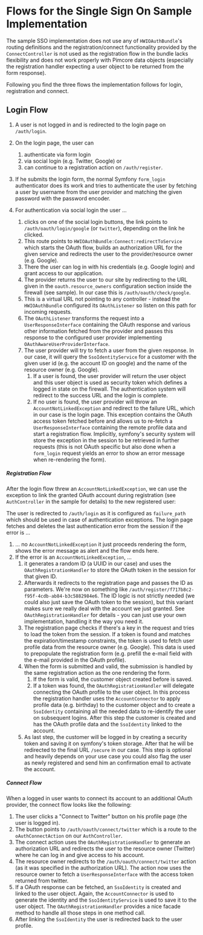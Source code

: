 # Flows for the Single Sign On Sample Implementation 

The sample SSO implementation does not use any of `HWIOAuthBundle`'s routing definitions and the registration/connect 
functionality provided by the `ConnectController` is not used as the registration flow in the bundle lacks flexibility 
and does not work properly with Pimcore data objects (especially the registration handler expecting a user object to 
be returned from the form response).

Following you find the three flows the implementation follows for login, registration and connect. 

## Login Flow

1) A user is not logged in and is redirected to the login page on `/auth/login`.

2) On the login page, the user can 
    1) authenticate via form login
    2) via social login (e.g. Twitter, Google) or 
    3) can continue to a registration action on `/auth/register`.
   
3) If he submits the login form, the normal Symfony `form_login` authenticator does its work and tries to authenticate
   the user by fetching a user by username from the user provider and matching the given password with the password encoder.
   
4) For authentication via social login the user ... 
    1) clicks on one of the social login buttons, the link points to `/auth/oauth/login/google` (or `twitter`), depending
       on the link he clicked. 
    2) This route points to `HWIOAuthBundle:Connect:redirectToService` which starts the OAuth flow, builds an authorization 
       URL for the given service and redirects the user to the provider/resource owner (e.g. Google). 
    3) There the user can log in with his credentials (e.g. Google login) and grant access to our application.
    4) The provider returns the user to our site by redirecting to the URL given in the `oauth.resource_owners` configuration 
       section inside the firewall (see sample). In our case this is `/auth/oauth/check/google`. 
    5) This is a virtual URL not pointing to any controller - instead the `HWIOAuthBundle` configured its `OAuthListener` 
       so listen on this path for incoming requests.
    6) The `OAuthListener` transforms the request into a `UserResponseInterface` containing the OAuth response and various other
       information fetched from the provider and passes this response to the configured user provider implementing 
      `OAuthAwareUserProviderInterface`.
    7) The user provider will try to fetch a user from the given response. In our case, it will query the `SsoIdentityService`
       for a customer with the given user id (e.g. the account ID on google) and the name of the resource owner (e.g. Google).
        1) If a user is found, the user provider will return the user object and this user object is used as security token which
           defines a logged in state on the firewall. The authentication system will redirect to the success URL and the login 
           is complete.
        2) If no user is found, the user provider will throw an `AccountNotLinkedException` and redirect to the failure URL, 
           which in our case is the login page. This exception contains the OAuth access token fetched before and allows us 
           to re-fetch a `UserResponseInterface` containing the remote profile data and start a registration flow. 
           Implicitly, symfony's security system will store the exception in the session to be 
           retrieved in further requests (this is not OAuth specific but also done when a `form_login` request yields an 
           error to show an error message when re-rendering the form).  


##### Registration Flow
   
After the login flow threw an `AccountNotLinkedException`, we can use the exception to link the granted OAuth account
during registration (see `AuthController` in the sample for details) to the new registered user:

The user is redirected to `/auth/login` as it is configured as `failure_path` which should be used in case of authentication 
exceptions. The login page fetches and deletes the last authentication error from the session if the error is ... 
1) ... no `AccountNotLinkedException` it just proceeds rendering the form, shows the error message as alert and the flow ends here.
2) If the error is an `AccountNotLinkedException`, ...
    1) it generates a random ID (a UUID in our case) and uses the `OAuthRegistrationHandler` to store the OAuth token in 
       the session for that given ID. 
    2) Afterwards it redirects to the registration page and passes the ID as parameters. We're now on something like 
       `/auth/register/f717b8c2-f95f-4cdb-ab84-b3c5882984e6`. The ID logic is not strictly needed (we could also just 
       save the OAuth token to the session), but this variant makes sure we really deal with the account we just granted. 
       See `OAuthRegistrationHandler` for details - you can just use your own implementation, handling it the way you need it.
    3) The registration page checks if there's a key in the request and tries to load the token from the session. If a token 
       is found and matches the expiration/timestamp constraints, the token is used to fetch user profile data from the resource
       owner (e.g. Google). This data is used to prepopulate the registration form (e.g. prefill the e-mail field with the e-mail
       provided in the OAuth profile).
    4) When the form is submitted and valid, the submission is handled by the same registration action as the one rendering the
       form. 
        1) If the form is valid, the customer object created before is saved. 
        2) If a token was found, the `OAuthRegistrationHandler` will delegate connecting the OAuth profile to the user object. 
           In this process the registration handler uses the `AccountConnector` to apply profile data (e.g. birthday) to 
           the customer object and to create a `SsoIdentity` containing all the needed data to re-identify the user on 
           subsequent logins. After this step the customer is created and has the OAuth profile data and the `SsoIdentity` 
           linked to the account. 
    5) As last step, the customer will be logged in by creating a security token and saving it on symfony's token storage. After that
       he will be redirected to the final URL `/secure` in our case. This step is optional and heavily depends on your use case
      you could also flag the user as newly registered and send him an confirmation email to activate the account.


##### Connect Flow
   
When a logged in user wants to connect its account to an additional OAuth provider, the connect flow looks like the following:

1) The user clicks a "Connect to Twitter" button on his profile page (the user is logged in).
2) The button points to `/auth/oauth/connect/twitter` which is a route to the `oAuthConnectAction` on our `AuthController`. 
3) The connect action uses the `OAuthRegistrationHandler` to generate an authorization URL and redirects the user to the
   resource owner (Twitter) where he can log in and give access to his account.
4) The resource owner redirects to the `/auth/oauth/connect/twitter` action (as it was specified in the authorization URL).
   The action now uses the resource owner to fetch a `UserResponseInterface` with the access token returned from twitter.
5) If a OAuth response can be fetched, an `SsoIdentity` is created and linked to the user object. Again, the `AccountConnector` 
   is used to generate the identity and the `SsoIdentityService` is used to save it to
   the user object. The `OAuthRegistrationHandler` provides a nice facade method to handle all those steps in one method
   call.
6) After linking the `SsoIdentity` the user is redirected back to the user profile.

